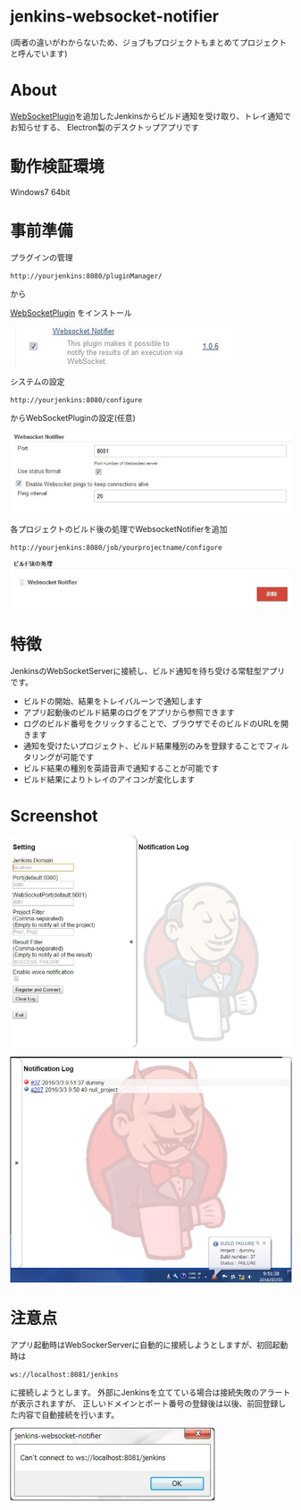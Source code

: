# jenkins-websocket-notifier

(両者の違いがわからないため、ジョブもプロジェクトもまとめてプロジェクトと呼んでいます)

# About

[WebSocketPlugin]を追加したJenkinsからビルド通知を受け取り、トレイ通知でお知らせする、
Electron製のデスクトップアプリです

# 動作検証環境

Windows7 64bit

# 事前準備

プラグインの管理

`http://yourjenkins:8080/pluginManager/`

から

[WebSocketPlugin]
をインストール

![](https://raw.githubusercontent.com/khsk/jenkins-websocket-notifier/master/readme-images/jwsp.JPG)

システムの設定

`http://yourjenkins:8080/configure`

からWebSocketPluginの設定(任意)

![](https://raw.githubusercontent.com/khsk/jenkins-websocket-notifier/master/readme-images/jwsps.JPG)

各プロジェクトのビルド後の処理でWebsocketNotifierを追加

`http://yourjenkins:8080/job/yourprojectname/configure`

![](https://raw.githubusercontent.com/khsk/jenkins-websocket-notifier/master/readme-images/jwspab.JPG)

# 特徴

JenkinsのWebSocketServerに接続し、ビルド通知を待ち受ける常駐型アプリです。

* ビルドの開始、結果をトレイバルーンで通知します
* アプリ起動後のビルド結果のログをアプリから参照できます
 * ログのビルド番号をクリックすることで、ブラウザでそのビルドのURLを開きます
* 通知を受けたいプロジェクト、ビルド結果種別のみを登録することでフィルタリングが可能です
* ビルド結果の種別を英語音声で通知することが可能です
* ビルド結果によりトレイのアイコンが変化します

# Screenshot

![](https://raw.githubusercontent.com/khsk/jenkins-websocket-notifier/master/readme-images/screenshot.jpg)

![](https://raw.githubusercontent.com/khsk/jenkins-websocket-notifier/master/readme-images/screenshot_failure.JPG)

# 注意点

アプリ起動時はWebSockerServerに自動的に接続しようとしますが、初回起動時は

`ws://localhost:8081/jenkins`

に接続しようとします。
外部にJenkinsを立てている場合は接続失敗のアラートが表示されますが、
正しいドメインとポート番号の登録後は以後、前回登録した内容で自動接続を行います。

![](https://raw.githubusercontent.com/khsk/jenkins-websocket-notifier/master/readme-images/firstrun.jpg)

[WebSocketPlugin]:http://d.hatena.ne.jp/mzp/20110612/jenkins
